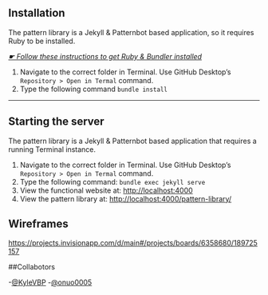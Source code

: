 ## Installation

The pattern library is a Jekyll & Patternbot based application, so it requires Ruby to be installed.

[*☛ Follow these instructions to get Ruby & Bundler installed*](https://learn-the-web.algonquindesign.ca/courses/web-dev-4/install-more-developer-tools/)

1. Navigate to the correct folder in Terminal. Use GitHub Desktop’s `Repository > Open in Termal` command.
2. Type the following command `bundle install`

---

## Starting the server

The pattern library is a Jekyll & Patternbot based application that requires a running Terminal instance.

1. Navigate to the correct folder in Terminal. Use GitHub Desktop’s `Repository > Open in Termal` command.
2. Type the following command: `bundle exec jekyll serve`
3. View the functional website at: [http://localhost:4000](http://localhost:4000)
4. View the pattern library at: [http://localhost:4000/pattern-library/](http://localhost:4000/pattern-library/)

## Wireframes

https://projects.invisionapp.com/d/main#/projects/boards/6358680/189725157

##Collabotors

-[@KyleVBP](https://github.com/KyleVBP)
-[@onuo0005](https://github.com/onuo0005)

